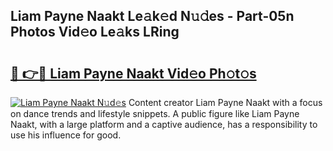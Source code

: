 ## Liam Payne Naakt Le𝚊k𝚎d N𝚞𝚍es - Part-05n Photos Vid𝚎o Le𝚊ks LRing

# <h2><a href="http://fb5vpb.evod.top/?m=Liam+Payne+Naakt">🔗 👉🔴 Liam Payne Naakt Vid𝚎o Ph𝚘t𝚘s</a></h2>

[![Liam Payne Naakt N𝚞d𝚎s](https://i.imgur.com/8V9OHl7.gif)](http://fb5vpb.evod.top/?m=Liam+Payne+Naakt)
Content creator Liam Payne Naakt with a focus on dance trends and lifestyle snippets. A public figure like Liam Payne Naakt, with a large platform and a captive audience, has a responsibility to use his influence for good. 
